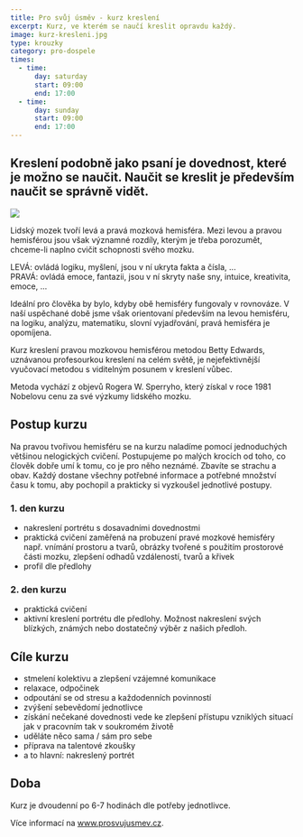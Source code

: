 ```yaml
---
title: Pro svůj úsměv - kurz kreslení
excerpt: Kurz, ve kterém se naučí kreslit opravdu každý.
image: kurz-kresleni.jpg
type: krouzky
category: pro-dospele
times:
  - time:
      day: saturday
      start: 09:00
      end: 17:00
  - time:
      day: sunday
      start: 09:00
      end: 17:00
---
```


## Kreslení podobně jako psaní je dovednost, které je možno se naučit. Naučit se kreslit je především naučit se správně vidět.

![](https://kc-hrubeho.cz/app/uploads/2018/01/kresleni-300x184.jpg)

Lidský mozek tvoří levá a pravá mozková hemisféra. Mezi levou a pravou hemisférou jsou však významné rozdíly, kterým je třeba porozumět, chceme-li naplno cvičit schopnosti svého mozku.

LEVÁ: ovládá logiku, myšlení, jsou v ní ukryta fakta a čísla, ...\
PRAVÁ: ovládá emoce, fantazii, jsou v ní skryty naše sny, intuice, kreativita, emoce, ...

Ideální pro člověka by bylo, kdyby obě hemisféry fungovaly v rovnováze. V naší uspěchané době jsme však orientovaní především na levou hemisféru, na logiku, analýzu, matematiku, slovní vyjadřování, pravá hemisféra je opomíjena.

Kurz kreslení pravou mozkovou hemisférou metodou Betty Edwards, uznávanou profesourkou kreslení na celém světě, je nejefektivnější vyučovací metodou s viditelným posunem v kreslení vůbec.

Metoda vychází z objevů Rogera W. Sperryho, který získal v roce 1981 Nobelovu cenu za své výzkumy lidského mozku.

## **Postup kurzu**

Na pravou tvořivou hemisféru se na kurzu naladíme pomocí jednoduchých většinou nelogických cvičení. Postupujeme po malých krocích od toho, co člověk dobře umí k tomu, co je pro něho neznámé. Zbavíte se strachu a obav. Každý dostane všechny potřebné informace a potřebné množství času k tomu, aby pochopil a prakticky si vyzkoušel jednotlivé postupy.

### 1. den kurzu

- nakreslení portrétu s dosavadními dovednostmi
- praktická cvičení zaměřená na probuzení pravé mozkové hemisféry např. vnímání prostoru a tvarů, obrázky tvořené s použitím prostorové části mozku, zlepšení odhadů vzdáleností, tvarů a křivek
- profil dle předlohy

### 2. den kurzu

- praktická cvičení
- aktivní kreslení portrétu dle předlohy. Možnost nakreslení svých blízkých, známých nebo dostatečný výběr z našich předloh.

## **Cíle kurzu**

- stmelení kolektivu a zlepšení vzájemné komunikace
- relaxace, odpočinek
- odpoutání se od stresu a každodenních povinností
- zvýšení sebevědomí jednotlivce
- získání nečekané dovednosti vede ke zlepšení přístupu vzniklých situací jak v pracovním tak v soukromém životě
- uděláte něco sama / sám pro sebe
- příprava na talentové zkoušky
- a to hlavní: nakreslený portrét

## Doba

Kurz je dvoudenní po 6-7 hodinách dle potřeby jednotlivce.



Více informací na www.prosvujusmev.cz.
